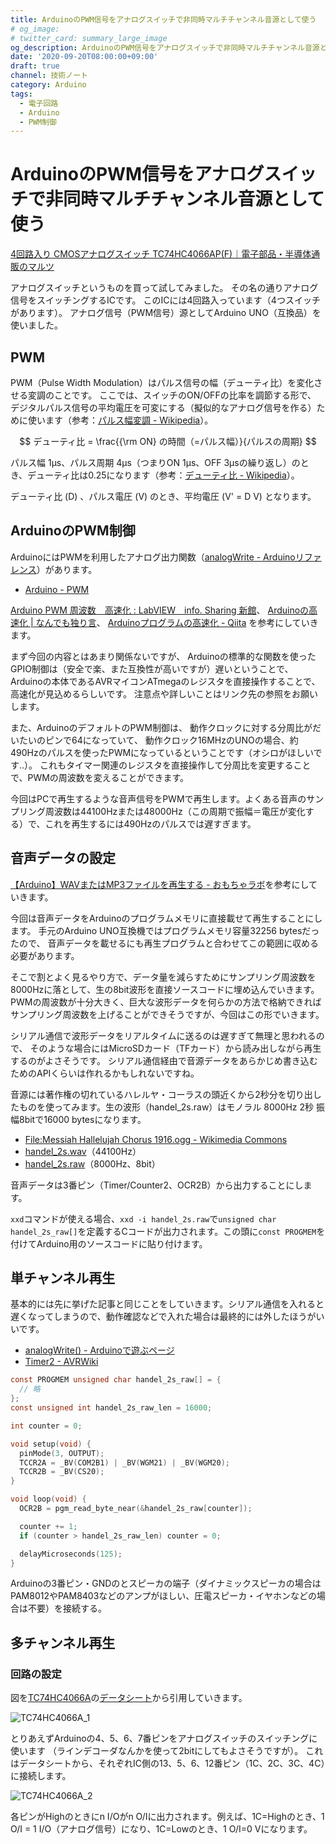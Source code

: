 ```yaml
---
title: ArduinoのPWM信号をアナログスイッチで非同時マルチチャンネル音源として使う
# og_image:
# twitter_card: summary_large_image
og_description: ArduinoのPWM信号をアナログスイッチで非同時マルチチャンネル音源として使う
date: '2020-09-20T08:00:00+09:00'
draft: true
channel: 技術ノート
category: Arduino
tags:
  - 電子回路
  - Arduino
  - PWM制御
---
```

# ArduinoのPWM信号をアナログスイッチで非同時マルチチャンネル音源として使う

[4回路入り CMOSアナログスイッチ TC74HC4066AP(F)｜電子部品・半導体通販のマルツ](https://www.marutsu.co.jp/pc/i/37603/)

アナログスイッチというものを買って試してみました。
その名の通りアナログ信号をスイッチングするICです。
このICには4回路入っています（4つスイッチがあります）。
アナログ信号（PWM信号）源としてArduino UNO（互換品）を使いました。


## PWM
PWM（Pulse Width Modulation）はパルス信号の幅（デューティ比）を変化させる変調のことです。
ここでは、スイッチのON/OFFの比率を調節する形で、
デジタルパルス信号の平均電圧を可変にする（擬似的なアナログ信号を作る）ために使います（参考：[パルス幅変調 - Wikipedia](https://ja.wikipedia.org/wiki/%E3%83%91%E3%83%AB%E3%82%B9%E5%B9%85%E5%A4%89%E8%AA%BF)）。

$$
  デューティ比 = \frac{{\rm ON} の時間（=パルス幅）}{パルスの周期}
$$

パルス幅 1μs、パルス周期 4μs（つまりON 1μs、OFF 3μsの繰り返し）のとき、デューティ比は0.25になります（参考：[デューティ比 - Wikipedia](https://ja.wikipedia.org/wiki/%E3%83%87%E3%83%A5%E3%83%BC%E3%83%86%E3%82%A3%E6%AF%94)）。

デューティ比 \(D\) 、パルス電圧 \(V\) のとき、平均電圧 \(V' = D V\) となります。


## ArduinoのPWM制御
ArduinoにはPWMを利用したアナログ出力関数（[analogWrite - Arduinoリファレンス](https://cdn.arduino.cc/reference/jp/language/functions/analog-io/analogwrite/)）があります。

- [Arduino - PWM](https://www.arduino.cc/en/Tutorial/PWM)

[Arduino PWM 周波数　高速化 : LabVIEW　info. Sharing 新館](https://labview.exblog.jp/20465460/)、
[Arduinoの高速化 | なんでも独り言](https://ehbtj.com/electronics/speedup-arduino/)、
[Arduinoプログラムの高速化 - Qiita](https://qiita.com/autumn-position/items/ac016c58190f77f66a13)
を参考にしていきます。

まず今回の内容とはあまり関係ないですが、
Arduinoの標準的な関数を使ったGPIO制御は（安全で楽、また互換性が高いですが）遅いということで、
Arduinoの本体であるAVRマイコンATmegaのレジスタを直接操作することで、高速化が見込めるらしいです。
注意点や詳しいことはリンク先の参照をお願いします。

また、ArduinoのデフォルトのPWM制御は、
動作クロックに対する分周比がだいたいのピンで64になっていて、
動作クロック16MHzのUNOの場合、約490Hzのパルスを使ったPWMになっているということです（オシロがほしいです..）。
これもタイマー関連のレジスタを直接操作して分周比を変更することで、PWMの周波数を変えることができます。

今回はPCで再生するような音声信号をPWMで再生します。よくある音声のサンプリング周波数は44100Hzまたは48000Hz（この周期で振幅＝電圧が変化する）で、これを再生するには490Hzのパルスでは遅すぎます。


## 音声データの設定
[【Arduino】WAVまたはMP3ファイルを再生する - おもちゃラボ](https://nn-hokuson.hatenablog.com/entry/2017/09/01/092945)を参考にしていきます。

今回は音声データをArduinoのプログラムメモリに直接載せて再生することにします。
手元のArduino UNO互換機ではプログラムメモリ容量32256 bytesだったので、
音声データを載せるにも再生プログラムと合わせてこの範囲に収める必要があります。

そこで割とよく見るやり方で、データ量を減らすためにサンプリング周波数を8000Hzに落として、生の8bit波形を直接ソースコードに埋め込んでいきます。PWMの周波数が十分大きく、巨大な波形データを何らかの方法で格納できればサンプリング周波数を上げることができそうですが、今回はこの形でいきます。

シリアル通信で波形データをリアルタイムに送るのは遅すぎて無理と思われるので、
そのような場合にはMicroSDカード（TFカード）から読み出しながら再生するのがよさそうです。
シリアル通信経由で音源データをあらかじめ書き込むためのAPIくらいは作れるかもしれないですね。

音源には著作権の切れているハレルヤ・コーラスの頭近くから2秒分を切り出したものを使ってみます。生の波形（handel_2s.raw）はモノラル 8000Hz 2秒 振幅8bitで16000 bytesになります。

- [File:Messiah Hallelujah Chorus 1916.ogg - Wikimedia Commons](https://commons.wikimedia.org/wiki/File:Messiah_Hallelujah_Chorus_1916.ogg)
- [handel_2s.wav](handel_2s.wav)（44100Hz）
- [handel_2s.raw](handel_2s.raw)（8000Hz、8bit）

音声データは3番ピン（Timer/Counter2、OCR2B）から出力することにします。

`xxd`コマンドが使える場合、`xxd -i handel_2s.raw`で`unsigned char handel_2s_raw[]`を定義するCコードが出力されます。この頭に`const PROGMEM`を付けてArduino用のソースコードに貼り付けます。

## 単チャンネル再生
基本的には先に挙げた記事と同じことをしていきます。シリアル通信を入れると遅くなってしまうので、動作確認などで入れた場合は最終的には外したほうがいいです。

- [analogWrite() - Arduinoで遊ぶページ](https://garretlab.web.fc2.com/arduino/inside/hardware/arduino/avr/cores/arduino/wiring_analog.c/analogWrite.html "analogWrite()")
- [Timer2 - AVRWiki](https://avrwiki.osdn.jp/cgi-bin/wiki.cgi?page=Timer2 "Timer2 - FreeStyleWiki")


```c
const PROGMEM unsigned char handel_2s_raw[] = {
  // 略
};
const unsigned int handel_2s_raw_len = 16000;

int counter = 0;

void setup(void) {
  pinMode(3, OUTPUT);
  TCCR2A = _BV(COM2B1) | _BV(WGM21) | _BV(WGM20);
  TCCR2B = _BV(CS20);
}

void loop(void) {
  OCR2B = pgm_read_byte_near(&handel_2s_raw[counter]);

  counter += 1;
  if (counter > handel_2s_raw_len) counter = 0;

  delayMicroseconds(125);
}
```

Arduinoの3番ピン・GNDのとスピーカの端子（ダイナミックスピーカの場合はPAM8012やPAM8403などのアンプがほしい、圧電スピーカ・イヤホンなどの場合は不要）を接続する。


## 多チャンネル再生

### 回路の設定

図を[TC74HC4066A](https://www.marutsu.co.jp/pc/i/37603/)の[データシート](https://www.marutsu.co.jp/contents/shop/marutsu/datasheet/TC74HC4066A.pdf)から引用していきます。

![TC74HC4066A_1](TC74HC4066A_1.png "TC74HC4066A_1")

とりあえずArduinoの4、5、6、7番ピンをアナログスイッチのスイッチングに使います
（ラインデコーダなんかを使って2bitにしてもよさそうですが）。
これはデータシートから、それぞれIC側の13、5、6、12番ピン（1C、2C、3C、4C）に接続します。

![TC74HC4066A_2](TC74HC4066A_2.png "TC74HC4066A_2")

各ピンがHighのときにn I/Oがn O/Iに出力されます。例えば、1C=Highのとき、1 O/I = 1 I/O（アナログ信号）になり、1C=Lowのとき、1 O/I=0 Vになります。
